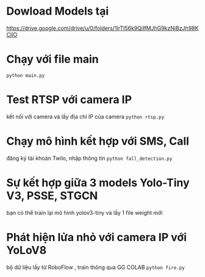
# Dowload Models tại 
https://drive.google.com/drive/u/0/folders/1lrTI56k9QiIfMJhG9kzNjBzJh98KCIIO

# Chạy với file main
```python main.py```
# Test RTSP với camera IP
kết nối với camera và lấy địa chỉ IP của camera
```python rtsp.py```

# Chạy mô hình kết hợp với SMS, Call
đăng ký tài khoản Twilo, nhập thông tin
```python fall_detection.py```

# Sự kết hợp giữa 3 models Yolo-Tiny V3, PSSE, STGCN
bạn có thể train lại mô hình yolov3-tiny và lấy 1 file weight mới 
# Phát hiện lửa nhỏ với camera IP với YoLoV8
bộ dữ liệu lấy từ RoboFlow , train thông qua GG COLAB ```python fire.py```
